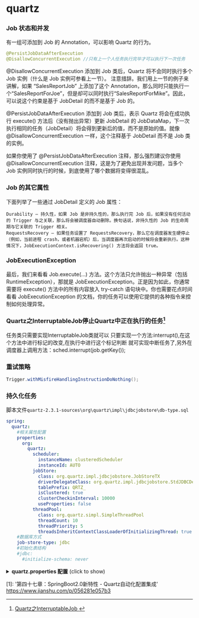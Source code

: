 # quartz
<!-- @author DHJT 2019-10-28 -->

### Job 状态和并发
有一组可添加到 Job 的 Annotation，可以影响 Quartz 的行为。
```java
@PersistJobDataAfterExecution
@DisallowConcurrentExecution //只有上一个人任务执行完毕才可以执行下一次任务
```

@DisallowConcurrentExecution 添加到 Job 类后，Quartz 将不会同时执行多个 Job 实例（什么是 Job 实例可参看上一节）。
注意措辞。我们用上一节的例子来讲解，如果 “SalesReportJob” 上添加了这个 Annotation，那么同时只能执行一个“SalesReportForJoe”，但是却可以同时执行“SalesReportForMike”。因此，可以说这个约束是基于 JobDetail 的而不是基于 Job 的。

@PersistJobDataAfterExecution 添加到 Job 类后，表示 Quartz 将会在成功执行 execute() 方法后（没有抛出异常）更新 JobDetail 的 JobDataMap，下一次执行相同的任务（JobDetail）将会得到更新后的值，而不是原始的值。就像@DisallowConcurrentExecution 一样，这个注释基于 JobDetail 而不是 Job 类的实例。

如果你使用了 @PersistJobDataAfterExecution 注释，那么强烈建议你使用 @DisallowConcurrentExecution 注释，这是为了避免出现并发问题，当多个 Job 实例同时执行的时候，到底使用了哪个数据将变得很混乱。

### Job 的其它属性
下面列举了一些通过 JobDetail 定义的 Job 属性：

    Durability – 持久性，如果 Job 是非持久性的，那么执行完 Job 后，如果没有任何活动的 Trigger 与之关联，那么将会被调度器自动删除。换句话说，非持久性的 Job 的生命周期与它关联的 Trigger 相关。
    RequestsRecovery – 如果任务设置了 RequestsRecovery，那么它在调度器发生硬停止（例如，当前进程 crash，或者机器宕机）后，当调度器再次启动的时候将会重新执行。这种情况下，JobExecutionContext.isRecovering() 方法将会返回 true。

### JobExecutionException
最后，我们来看看 Job.execute(…) 方法。这个方法只允许抛出一种异常（包括 RuntimeException），那就是 JobExecutionException。正是因为如此，你通常需要将 execute() 方法中的所有内容放入 try-catch 语句块中。你也需要花点时间看看 JobExecutionException 的文档，你的任务可以使用它提供的各种指令来控制如何处理异常。

### Quartz之InterruptableJob停止Quartz中正在执行的任务[^2]
任务类只需要实现InterruptableJob类就可以
只要实现一个方法:interrupt(),在这个方法中进行标记的改变,在执行中进行这个标记判断
就可实现中断任务了,另外在调度器上调用方法：sched.interrupt(job.getKey());

### 重试策略
```java
Trigger.withMisfireHandlingInstructionDoNothing();
```

### 持久化任务
脚本文件`quartz-2.3.1-sources\org\quartz\impl\jdbcjobstore\db-type.sql`
```yaml
spring:
  quartz:
    #相关属性配置
    properties:
      org:
        quartz:
          scheduler:
            instanceName: clusteredScheduler
            instanceId: AUTO
          jobStore:
            class: org.quartz.impl.jdbcjobstore.JobStoreTX
            driverDelegateClass: org.quartz.impl.jdbcjobstore.StdJDBCDelegate
            tablePrefix: QRTZ_
            isClustered: true
            clusterCheckinInterval: 10000
            useProperties: false
          threadPool:
            class: org.quartz.simpl.SimpleThreadPool
            threadCount: 10
            threadPriority: 5
            threadsInheritContextClassLoaderOfInitializingThread: true
    #数据库方式
    job-store-type: jdbc
    #初始化表结构
    #jdbc:
      #initialize-schema: never
```

<details>
  <summary><b>quartz.properties 配置</b> (click to show)</summary>
Quartz的属性配置文件主要包括三方面的信息：
1)集群信息；
2)调度器线程池；
3)任务调度现场数据的保存。

``` prop
# Default Properties file for use by StdSchedulerFactory
# to create a Quartz Scheduler Instance, if a different
# properties file is not explicitly specified.

#集群配置
org.quartz.scheduler.instanceName: DefaultQuartzScheduler
org.quartz.scheduler.rmi.export: false
org.quartz.scheduler.rmi.proxy: false
org.quartz.scheduler.wrapJobExecutionInUserTransaction: false

org.quartz.threadPool.class: org.quartz.simpl.SimpleThreadPool
org.quartz.threadPool.threadCount: 10
org.quartz.threadPool.threadPriority: 5
org.quartz.threadPool.threadsInheritContextClassLoaderOfInitializingThread: true

org.quartz.jobStore.misfireThreshold: 60000

#============================================================================
# Configure JobStore
#============================================================================

#默认配置，数据保存到内存
#org.quartz.jobStore.class: org.quartz.simpl.RAMJobStore
#持久化配置
org.quartz.jobStore.class:org.quartz.impl.jdbcjobstore.JobStoreTX
org.quartz.jobStore.driverDelegateClass:org.quartz.impl.jdbcjobstore.StdJDBCDelegate
org.quartz.jobStore.useProperties:true
#数据库表前缀
#org.quartz.jobStore.tablePrefix:qrtz_
#org.quartz.jobStore.dataSource:qzDS

#============================================================================
# Configure Datasources
#============================================================================
#JDBC驱动
#org.quartz.dataSource.qzDS.driver:com.mysql.jdbc.Driver
#org.quartz.dataSource.qzDS.URL:jdbc:mysql://localhost:3306/quartz
#org.quartz.dataSource.qzDS.user:root
#org.quartz.dataSource.qzDS.password:christmas258@
#org.quartz.dataSource.qzDS.maxConnection:10
```
</details>


[1]: '第四十七章：SpringBoot2.0新特性 - Quartz自动化配置集成' https://www.jianshu.com/p/056281e057b3

[^1]: [第四十章：基于SpringBoot & Quartz完成定时任务分布式多节点负载持久化](https://www.jianshu.com/p/49133c107143)
[^2]: [Quartz之InterruptableJob ](https://www.iteye.com/blog/liuzidong-1145429)